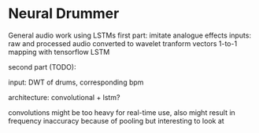 # Neural Drummer
General audio work using LSTMs
first part: imitate analogue effects
inputs: raw and processed audio
converted to wavelet tranform vectors
1-to-1 mapping with tensorflow LSTM


second part (TODO):

input: DWT of drums, corresponding bpm

architecture: convolutional + lstm?

convolutions might be too heavy for real-time use, also might result in frequency inaccuracy because of pooling but interesting to look at
